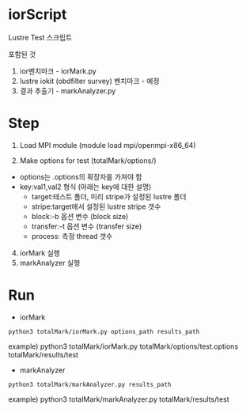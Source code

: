 # iorScript
Lustre Test 스크립트 

포함된 것 
1. ior벤치마크 - iorMark.py
2. lustre iokit (obdfilter survey) 벤치마크 - 예정
3. 결과 추출기 - markAnalyzer.py 


# Step
1. Load MPI module (module load mpi/openmpi-x86_64)

2. Make options for test (totalMark/options/)
  - options는 .options의 확장자를 가져야 함
  - key:val1,val2 형식 (아래는 key에 대한 설명)
    - target:테스트 폴더, 미리 stripe가 설정된 lustre 폴더
    - stripe:target에서 설정된 lustre stripe 갯수
    - block:-b 옵션 변수 (block size)
    - transfer:-t 옵션 변수 (transfer size)
    - process: 측정 thread 갯수
    
4. iorMark 실행
5. markAnalyzer 실행

# Run

- iorMark
```
python3 totalMark/iorMark.py options_path results_path
```
example) python3 totalMark/iorMark.py totalMark/options/test.options totalMark/results/test


- markAnalyzer
```
python3 totalMark/markAnalyzer.py results_path
```
example) python3 totalMark/markAnalyzer.py totalMark/results/test

